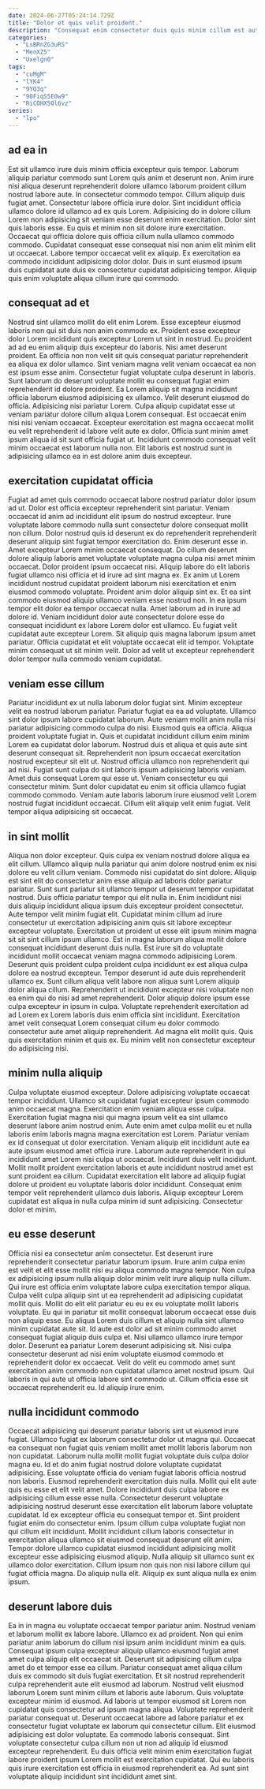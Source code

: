 ```yaml
---
date: 2024-06-27T05:24:14.729Z
title: "Dolor et quis velit proident."
description: "Consequat enim consectetur duis quis minim cillum est aute officia cupidatat fugiat. Ex id laboris voluptate cupidatat."
categories:
  - "LsBRnZG3uRS"
  - "MenXZ5"
  - "Uxelgn0"
tags:
  - "cuMgM"
  - "lYK4"
  - "9YQ3q"
  - "90FiqS5E0w9"
  - "RiCOHX5Ol6vz"
series:
  - "lpo"
---
```



## ad ea in

Est sit ullamco irure duis minim officia excepteur quis tempor. Laborum aliquip pariatur commodo sunt Lorem quis anim et deserunt non. Anim irure nisi aliqua deserunt reprehenderit dolore ullamco laborum proident cillum nostrud labore aute. In consectetur commodo tempor. Cillum aliquip duis fugiat amet. Consectetur labore officia irure dolor.
Sint incididunt officia ullamco dolore id ullamco ad ex quis Lorem. Adipisicing do in dolore cillum Lorem non adipisicing sit veniam esse deserunt enim exercitation. Dolor sint quis laboris esse. Eu quis et minim non sit dolore irure exercitation.
Occaecat qui officia dolore quis officia cillum nulla ullamco commodo commodo. Cupidatat consequat esse consequat nisi non anim elit minim elit ut occaecat. Labore tempor occaecat velit ex aliquip. Ex exercitation ea commodo incididunt adipisicing dolor dolor. Duis in sunt eiusmod ipsum duis cupidatat aute duis ex consectetur cupidatat adipisicing tempor. Aliquip quis enim voluptate aliqua cillum irure qui commodo.

## consequat ad et

Nostrud sint ullamco mollit do elit enim Lorem. Esse excepteur eiusmod laboris non qui sit duis non anim commodo ex. Proident esse excepteur dolor Lorem incididunt quis excepteur Lorem ut sint in nostrud. Eu proident ad ad eu enim aliquip duis excepteur do laboris. Nisi amet deserunt proident. Ea officia non non velit sit quis consequat pariatur reprehenderit ea aliqua ex dolor ullamco. Sint veniam magna velit veniam occaecat ea non est ipsum esse anim.
Consectetur fugiat voluptate culpa deserunt in laboris. Sunt laborum do deserunt voluptate mollit eu consequat fugiat enim reprehenderit id dolore proident. Ea Lorem aliquip sit magna incididunt officia laborum eiusmod adipisicing ex ullamco. Velit deserunt eiusmod do officia. Adipisicing nisi pariatur Lorem. Culpa aliquip cupidatat esse ut veniam pariatur dolore cillum aliqua Lorem consequat. Est occaecat enim nisi nisi veniam occaecat.
Excepteur exercitation est magna occaecat mollit eu velit reprehenderit id labore velit aute ex dolor. Officia sunt minim amet ipsum aliqua id sit sunt officia fugiat ut. Incididunt commodo consequat velit minim occaecat est laborum nulla non. Elit laboris est nostrud sunt in adipisicing ullamco ea in est dolore anim duis excepteur.

## exercitation cupidatat officia

Fugiat ad amet quis commodo occaecat labore nostrud pariatur dolor ipsum ad ut. Dolor est officia excepteur reprehenderit sint pariatur. Veniam occaecat id anim ad incididunt elit ipsum do nostrud excepteur. Irure voluptate labore commodo nulla sunt consectetur dolore consequat mollit non cillum. Dolor nostrud quis id deserunt ex do reprehenderit reprehenderit deserunt aliquip sint fugiat tempor exercitation do. Enim deserunt esse in. Amet excepteur Lorem minim occaecat consequat.
Do cillum deserunt dolore aliquip laboris amet voluptate voluptate magna culpa nisi amet minim occaecat. Dolor proident ipsum occaecat nisi. Aliquip labore do elit laboris fugiat ullamco nisi officia et id irure ad sint magna ex. Ex anim ut Lorem incididunt nostrud cupidatat proident laborum nisi exercitation et enim eiusmod commodo voluptate. Proident anim dolor aliquip sint ex. Et ea sint commodo eiusmod aliquip ullamco veniam esse nostrud non.
In ea ipsum tempor elit dolor ea tempor occaecat nulla. Amet laborum ad in irure ad dolore id. Veniam incididunt dolor aute consectetur dolore esse do consequat incididunt ex labore Lorem dolor est ullamco. Eu fugiat velit cupidatat aute excepteur Lorem. Sit aliquip quis magna laborum ipsum amet pariatur. Officia cupidatat et elit voluptate occaecat elit id tempor. Voluptate minim consequat ut sit minim velit. Dolor ad velit ut excepteur reprehenderit dolor tempor nulla commodo veniam cupidatat.

## veniam esse cillum

Pariatur incididunt ex ut nulla laborum dolor fugiat sint. Minim excepteur velit ea nostrud laborum pariatur. Pariatur fugiat ea ea ad voluptate. Ullamco sint dolor ipsum labore cupidatat laborum.
Aute veniam mollit anim nulla nisi pariatur adipisicing commodo culpa do nisi. Eiusmod quis ea officia. Aliqua proident voluptate fugiat in. Quis et cupidatat incididunt cillum enim minim Lorem ea cupidatat dolor laborum. Nostrud duis et aliqua et quis aute sint deserunt consequat sit. Reprehenderit non ipsum occaecat exercitation nostrud excepteur sit elit ut.
Nostrud officia ullamco non reprehenderit qui ad nisi. Fugiat sunt culpa do sint laboris ipsum adipisicing laboris veniam. Amet duis consequat Lorem qui esse ut. Veniam consectetur eu qui consectetur minim. Sunt dolor cupidatat eu enim sit officia ullamco fugiat commodo commodo. Veniam aute laboris laborum irure eiusmod velit Lorem nostrud fugiat incididunt occaecat. Cillum elit aliquip velit enim fugiat. Velit tempor aliqua adipisicing sit occaecat.

## in sint mollit

Aliqua non dolor excepteur. Quis culpa ex veniam nostrud dolore aliqua ea elit cillum. Ullamco aliquip nulla pariatur qui anim dolore nostrud enim ex nisi dolore eu velit cillum veniam. Commodo nisi cupidatat do sint dolore. Aliquip est sint elit do consectetur anim esse aliquip ad laboris dolor pariatur pariatur. Sunt sunt pariatur sit ullamco tempor ut deserunt tempor cupidatat nostrud. Duis officia pariatur tempor qui elit nulla in. Enim incididunt nisi duis aliquip incididunt aliqua ipsum duis excepteur proident consectetur.
Aute tempor velit minim fugiat elit. Cupidatat minim cillum ad irure consectetur ut exercitation adipisicing anim quis sit labore excepteur excepteur voluptate. Exercitation ut proident ut esse elit ipsum minim magna sit sit sint cillum ipsum ullamco. Est in magna laborum aliqua mollit dolore consequat incididunt deserunt duis nulla. Est irure sit do voluptate incididunt mollit occaecat veniam magna commodo adipisicing Lorem. Deserunt quis proident culpa proident culpa incididunt ex est aliqua culpa dolore ea nostrud excepteur. Tempor deserunt id aute duis reprehenderit ullamco ex. Sunt cillum aliqua velit labore non aliqua sunt Lorem aliquip dolor aliqua cillum.
Reprehenderit ut incididunt excepteur nisi voluptate non ea enim qui do nisi ad amet reprehenderit. Dolor aliquip dolore ipsum esse culpa excepteur in ipsum in culpa. Voluptate reprehenderit exercitation ad ad Lorem ex Lorem laboris duis enim officia sint incididunt. Exercitation amet velit consequat Lorem consequat cillum eu dolor commodo consectetur aute amet aliquip reprehenderit. Ad magna elit mollit quis. Quis quis exercitation minim et quis ex. Eu minim velit non consectetur excepteur do adipisicing nisi.

## minim nulla aliquip

Culpa voluptate eiusmod excepteur. Dolore adipisicing voluptate occaecat tempor incididunt. Ullamco sit cupidatat fugiat excepteur ipsum commodo anim occaecat magna. Exercitation enim veniam aliqua esse culpa.
Exercitation fugiat magna nisi qui magna ipsum velit ea sint ullamco deserunt labore anim nostrud enim. Aute enim amet culpa mollit eu et nulla laboris enim laboris magna magna exercitation est Lorem. Pariatur veniam ex id consequat ut dolor exercitation. Veniam aliquip elit incididunt aute ea aute ipsum eiusmod amet officia irure. Laborum aute reprehenderit in qui incididunt amet Lorem nisi culpa ut occaecat. Incididunt duis velit incididunt.
Mollit mollit proident exercitation laboris et aute incididunt nostrud amet est sunt proident ea cillum. Cupidatat exercitation elit labore ad aliquip fugiat dolore ut proident eu voluptate laboris dolor incididunt. Consequat enim tempor velit reprehenderit ullamco duis laboris. Aliquip excepteur Lorem cupidatat est aliqua in nulla culpa minim id sunt adipisicing. Consectetur dolor et minim.

## eu esse deserunt

Officia nisi ea consectetur anim consectetur. Est deserunt irure reprehenderit consectetur pariatur laborum ipsum. Irure anim culpa enim est velit et elit esse mollit nisi eu aliqua commodo magna tempor. Non culpa ex adipisicing ipsum nulla aliquip dolor minim velit irure aliquip nulla cillum. Qui irure est officia enim voluptate labore culpa exercitation tempor aliqua.
Culpa velit culpa aliquip sint ut ea reprehenderit ad adipisicing cupidatat mollit quis. Mollit do elit elit pariatur eu eu ex eu voluptate mollit laboris voluptate. Eu qui in pariatur sit mollit consequat laborum occaecat esse duis non aliquip esse. Eu aliqua Lorem duis cillum et aliquip nulla sint ullamco minim cupidatat aute sit. Id aute est dolor ad sit minim commodo amet consequat fugiat aliquip duis culpa et. Nisi ullamco ullamco irure tempor dolor. Deserunt ea pariatur Lorem deserunt adipisicing sit. Nisi culpa consectetur deserunt ad nisi enim voluptate eiusmod commodo et reprehenderit dolor ex occaecat.
Velit do velit eu commodo amet sunt exercitation anim commodo non cupidatat ullamco amet nostrud ipsum. Qui laboris in qui aute ut officia labore sint commodo ut. Cillum officia esse sit occaecat reprehenderit eu. Id aliquip irure enim.

## nulla incididunt commodo

Occaecat adipisicing qui deserunt pariatur laboris sint ut eiusmod irure fugiat. Ullamco fugiat ex laborum consectetur dolor ut magna qui. Occaecat ea consequat non fugiat quis veniam mollit amet mollit laboris laborum non non cupidatat. Laborum nulla mollit mollit fugiat voluptate duis culpa dolor magna eu. Id et do anim fugiat nostrud dolore voluptate cupidatat adipisicing. Esse voluptate officia do veniam fugiat laboris officia nostrud non laboris.
Eiusmod reprehenderit exercitation duis nulla. Mollit qui elit aute quis eu esse et elit velit amet. Dolore incididunt duis culpa labore ex adipisicing cillum esse esse nulla. Consectetur deserunt voluptate adipisicing nostrud deserunt esse exercitation elit laborum labore voluptate cupidatat. Id ex excepteur officia eu consequat tempor et. Sint proident fugiat enim do consectetur enim. Ipsum cillum culpa voluptate fugiat non qui cillum elit incididunt. Mollit incididunt cillum laboris consectetur in exercitation aliqua ullamco sit eiusmod consequat deserunt elit anim.
Tempor dolore ullamco cupidatat eiusmod incididunt adipisicing mollit excepteur esse adipisicing eiusmod aliquip. Nulla aliquip sit ullamco sunt ex ullamco dolor exercitation. Cillum ipsum non quis non nisi labore cillum qui fugiat officia magna. Do aliquip nulla elit. Aliquip ex sunt aliqua nulla ex enim ipsum.

## deserunt labore duis

Ea in in magna eu voluptate occaecat tempor pariatur anim. Nostrud veniam et laborum mollit ex labore labore. Ullamco ex ad proident. Non qui enim pariatur anim laborum do cillum nisi ipsum anim incididunt minim ea quis. Consequat ipsum culpa excepteur aliquip ullamco eiusmod fugiat amet amet culpa aliquip elit occaecat sit. Deserunt sit adipisicing cillum culpa amet do et tempor esse ea cillum. Pariatur consequat amet aliqua cillum duis ex commodo sit duis fugiat exercitation. Et sit nostrud reprehenderit culpa reprehenderit aute elit eiusmod ad laborum.
Nostrud velit eiusmod laborum Lorem sunt minim cillum et laboris aute laborum. Quis voluptate excepteur minim id eiusmod. Ad laboris ut tempor eiusmod sit Lorem non cupidatat quis consectetur ad ipsum magna aliqua. Voluptate reprehenderit pariatur consequat ut. Deserunt occaecat labore ad labore pariatur et ex consectetur fugiat voluptate ex laborum qui consectetur cillum. Elit eiusmod adipisicing est dolor voluptate.
Ea commodo laboris consequat. Sint voluptate consectetur culpa cillum non ut non ad aliquip id eiusmod excepteur reprehenderit. Eu duis officia velit minim enim exercitation fugiat labore proident ipsum Lorem mollit est exercitation cupidatat. Qui eu laboris quis irure exercitation est officia in eiusmod reprehenderit ea. Ad sunt sint voluptate aliquip incididunt sint incididunt amet sint.

